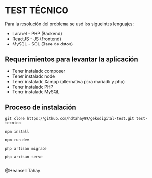 # TEST TÉCNICO
Para la resolución del problema se usó los sigueintes lenguajes:
 * Laravel - PHP (Backend)
 * ReactJS   - JS  (Frontend)
 * MySQL - SQL (Base de datos)

## Requerimientos para levantar la aplicación
* Tener instalado composer
* Tener instalado node
* Tener instalado Xampp (alternativa para mariadb y php)
* Tener instalado PHP
* Tener instalado MySQL


## Proceso de instalación
 ```
 git clone https://github.com/hdtahay99/gekodigital-test.git test-tecnico
 
 npm install
 
 npm run dev
 
 php artisan migrate
 
 php artisan serve
    
 ```

@Heansell Tahay